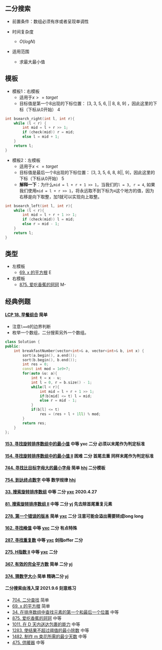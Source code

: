 ## 二分搜索

-   前置条件：数组必须有序或者呈现单调性

-   时间复杂度
    -   $O(logN)$
-   适用范围
    -   求最大最小值

## 模板

-   模板1：右模板
    -   适用于$x >= target$
    -   目标值是第一个8出现的下标位置： [3, 3, 5, 6, || 8, 8, 9] ，因此这里的下标（下标从0开始） 4

```cpp
int bsearch_right(int l, int r){
    while (l < r) {
        int mid = l + r >> 1;
        if (check(mid)) r = mid;
        else l = mid + 1;
    }
    return l;
}
```

-   模板2：左模板
    -   适用于$x <= target$
    -   目标值是最后一个8出现的下标位置： [3, 3, 5, 6,  8, 8||, 9]，因此这里的下标（下标从0开始） 5
    -   **解释一下**：为什么`mid = l + r + 1 >> 1`，当我们的`l = 3, r = 4`, 如果我们使用`mid = l + r >> 1`，将永远取不到下标为`4`这个地方的值，因为右移是向下取整，加1就可以实现向上取整。 

```cpp
int bsearch_left(int l, int r){
    while (l < r){
        int mid = l + r + 1 >> 1;
        if (check(mid)) l = mid;
        else r = mid - 1;
    }
    return l;
}
```

## 类型

-   左模板
    -   [69. x 的平方根](https://leetcode-cn.com/problems/sqrtx/) E
-   右模板
    -   [875. 爱吃香蕉的珂珂](https://leetcode-cn.com/problems/koko-eating-bananas/) M-

## 经典例题

#### [LCP 18. 早餐组合](https://leetcode-cn.com/problems/2vYnGI/) 简单

-   注意`l==0`的边界判断
-   枚举一个数组，二分搜索另外一个数组。

```cpp
class Solution {
public:
    int breakfastNumber(vector<int>& a, vector<int>& b, int x) {
        sort(a.begin(), a.end());
        sort(b.begin(), b.end());
        int res = 0;
        const int mod = 1e9+7;
        for(auto &u: a){
            int t = x - u;
            int l = 0, r = b.size() - 1;
            while(l < r){
                int mid = l + r + 1 >> 1;
                if(b[mid] <= t) l = mid;
                else r = mid - 1;
            }
            if(b[l] <= t)
                res = (res + l + 1ll) % mod;
        }
        return res;
    }
};
```



#### [153. 寻找旋转排序数组中的最小值](https://leetcode-cn.com/problems/find-minimum-in-rotated-sorted-array/) 中等 yxc 二分 必须以末尾作为判定标准 

#### [154. 寻找旋转排序数组中的最小值 II](https://leetcode-cn.com/problems/find-minimum-in-rotated-sorted-array-ii/) 困难 二分 首尾去重 同样末尾作为判定标准

#### [744. 寻找比目标字母大的最小字母](https://leetcode-cn.com/problems/find-smallest-letter-greater-than-target/) 简单 [hhj](https://www.bilibili.com/video/av31808790) 二分模板

#### [754. 到达终点数字](https://leetcode-cn.com/problems/reach-a-number/) 中等 数学规律 [hhj](https://www.bilibili.com/video/av31621072) 

#### [33. 搜索旋转排序数组](https://leetcode-cn.com/problems/search-in-rotated-sorted-array/) 中等 二分 [yxc](https://www.bilibili.com/video/av59202632)  2020.4.27

#### [81. 搜索旋转排序数组 II](https://leetcode-cn.com/problems/search-in-rotated-sorted-array-ii/) 中等 二分 yj 先去除首尾重复元素

#### [278. 第一个错误的版本](https://leetcode-cn.com/problems/first-bad-version/) 简单 [yxc](https://www.bilibili.com/video/av59202632) 二分 注意可能会溢出需要转成long long

#### [162. 寻找峰值](https://leetcode-cn.com/problems/find-peak-element/) 中等 [yxc](https://www.bilibili.com/video/av59202632) 二分 有点特殊

#### [287. 寻找重复数](https://leetcode-cn.com/problems/find-the-duplicate-number/) 中等 [yxc](https://www.bilibili.com/video/av59202632) 剑指offer 二分 

#### [275. H指数 II](https://leetcode-cn.com/problems/h-index-ii/) 中等 [yxc](https://www.bilibili.com/video/av59202632) 二分

#### [367. 有效的完全平方数](https://leetcode-cn.com/problems/valid-perfect-square/) 简单 二分 yj

#### [374. 猜数字大小](https://leetcode-cn.com/problems/guess-number-higher-or-lower/) 简单 精确二分 yj

#### 二分搜索由浅入深 2021.9.6 刻意练习

- [704. 二分查找](https://leetcode-cn.com/problems/binary-search/) 简单
- [69. x 的平方根](https://leetcode-cn.com/problems/sqrtx/) 简单
- [34. 在排序数组中查找元素的第一个和最后一个位置](https://leetcode-cn.com/problems/find-first-and-last-position-of-element-in-sorted-array/) 中等
- [875. 爱吃香蕉的珂珂](https://leetcode-cn.com/problems/koko-eating-bananas/) 中等
- [1011. 在 D 天内送达包裹的能力](https://leetcode-cn.com/problems/capacity-to-ship-packages-within-d-days/) 中等
- [1283. 使结果不超过阈值的最小除数](https://leetcode-cn.com/problems/find-the-smallest-divisor-given-a-threshold/) 中等
- [1482. 制作 m 束花所需的最少天数](https://leetcode-cn.com/problems/minimum-number-of-days-to-make-m-bouquets/) 中等
- [475. 供暖器](https://leetcode-cn.com/problems/heaters/) 中等